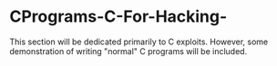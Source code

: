 # CPrograms-C-For-Hacking-

This section will be dedicated primarily to C exploits. However, some demonstration of writing "normal" C programs will be included. 
